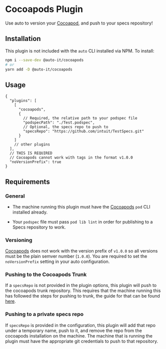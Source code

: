 # Cocoapods Plugin

Use auto to version your [Cocoapod](https://cocoapods.org/), and push to your specs repository!

## Installation

This plugin is not included with the `auto` CLI installed via NPM. To install:

```sh
npm i --save-dev @auto-it/cocoapods
# or
yarn add -D @auto-it/cocoapods
```

## Usage

```jsonc
{
  "plugins": [
    [
      "cocoapods",
      {
        // Required, the relative path to your podspec file
        "podspecPath": "./Test.podspec",
        // Optional, the specs repo to push to
        "specsRepo": "https://github.com/intuit/TestSpecs.git"
      }
    ]
    // other plugins
  ],
  // THIS IS REQUIRED
  // Cocoapods cannot work with tags in the format v1.0.0
  "noVersionPrefix": true
}
```

## Requirements

### General

- The machine running this plugin must have the [Cocoapods](https://cocoapods.org/) `pod` CLI installed already.

- Your `podspec` file must pass `pod lib lint` in order for publishing to a Specs repository to work.

### Versioning

[Cocoapods](https://cocoapods.org/) does not work with the version prefix of `v1.0.0` so all versions must be the plain semver number (`1.0.0`). You are required to set the `noVersionPrefix` setting in your auto configuration.

### Pushing to the Cocoapods Trunk

If a `specsRepo` is not provided in the plugin options, this plugin will push to the cocoapods trunk repository. This requires that the machine running this has followed the steps for pushing to trunk, the guide for that can be found [here](https://guides.cocoapods.org/making/getting-setup-with-trunk.html#getting-started).

### Pushing to a private specs repo

If `specsRepo` is provided in the configuration, this plugin will add that repo under a temporary name, push to it, and remove the repo from the cocoapods installation on the machine. The machine that is running the plugin must have the appropriate git credentials to push to that repository.

